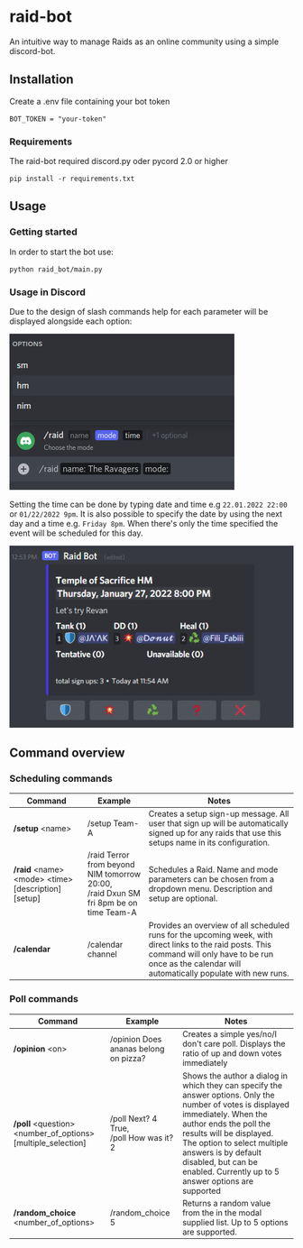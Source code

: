 # raid-bot

An intuitive way to manage Raids as an online community using a simple discord-bot.


## Installation

Create a .env file containing your bot token

```
BOT_TOKEN = "your-token"
```


### Requirements

The raid-bot required discord.py oder pycord 2.0 or higher

````commandline
pip install -r requirements.txt
````

## Usage

### Getting started
In order to start the bot use:

````commandline
python raid_bot/main.py 
````

### Usage in Discord

Due to the design of slash commands help for each parameter will be displayed alongside each option:

![Example: Raid-Command](demo-screenshots/slashcommand-usage.png)

Setting the time can be done by typing date and time e.g `22.01.2022 22:00` or `01/22/2022 9pm`.
It is also possible to specify the date by using the next day and a time e.g. `Friday 8pm`.
When there's only the time specified the event will be scheduled for this day.

![Example: Raid](demo-screenshots/example-raid.png)


## Command overview

### Scheduling commands

| Command                                                        | Example                                                                                   | Notes                                                                                                                                                                                                        |
|----------------------------------------------------------------|-------------------------------------------------------------------------------------------|--------------------------------------------------------------------------------------------------------------------------------------------------------------------------------------------------------------|
| **/setup** \<name\>                                            | /setup Team-A                                                                             | Creates a setup sign-up message. All user that sign up will be automatically signed up for any raids that use this setups name in its configuration.                                                         |
| **/raid** \<name\> \<mode\> \<time\> \[description\] \[setup\] | /raid Terror from beyond NIM tomorrow 20:00, <br> /raid Dxun SM fri 8pm be on time Team-A | Schedules a Raid. Name and mode parameters can be chosen from a dropdown menu. Description and setup are optional.                                                                                           |
| **/calendar**                                                  | /calendar channel                                                                         | Provides an overview of all scheduled runs for the upcoming week, with direct links to the raid posts. This command will only have to be run once as the calendar will automatically populate with new runs. |


### Poll commands
| Command                                                             | Example                                      | Notes                                                                                                                                                                                                                                                                                                                    |
|---------------------------------------------------------------------|----------------------------------------------|--------------------------------------------------------------------------------------------------------------------------------------------------------------------------------------------------------------------------------------------------------------------------------------------------------------------------|
| **/opinion** \<on\>                                                 | /opinion Does ananas belong on pizza?        | Creates a simple yes/no/I don't care poll. Displays the ratio of up and down votes immediately                                                                                                                                                                                                                           |
| **/poll** \<question\> \<number_of_options\> \[multiple_selection\] | /poll Next? 4 True, <br> /poll How was it? 2 | Shows the author a dialog in which they can specify the answer options. Only the number of votes is displayed immediately. When the author ends the poll the results will be displayed. The option to select multiple answers is by default disabled, but can be enabled. Currently up to 5 answer options are supported |
| **/random_choice** \<number_of_options\>                            | /random_choice 5                             | Returns a random value from the in the modal supplied list. Up to 5 options are supported.                                                                                                                                                                                                                               |


